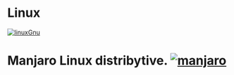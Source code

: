 # Linux 
[![linuxGnu](https://img.shields.io/badge/www.gnu.org-Linux%20GNU-yellowgreen)](https://www.gnu.org/)



# Manjaro Linux distribytive. [![manjaro](https://img.shields.io/badge/manjaro-Linux%20-green)](https://manjaro.org)

